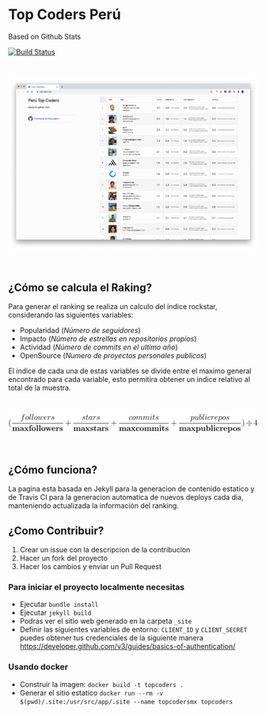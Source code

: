 # Top Coders Perú
Based on Github Stats

[![Build Status](https://travis-ci.org/joelibaceta/top-coders-peru.svg?branch=master)](https://travis-ci.org/joelibaceta/top-coders-peru)

<br />

[![CodeCogsEqn.svg](images/update_screenshot.png)](https://topcoders.pe/)

<br/>

## ¿Cómo se calcula el Raking?

Para generar el ranking se realiza un calculo del indice rockstar, considerando las siguientes variables:

- Popularidad (_Número de seguidores_) 
- Impacto (_Número de estrellas en repositorios propios_)
- Actividad (_Número de commits en el ultimo año_)
- OpenSource (_Numero de proyectos personales publicos_) 

El indice de cada una de estas variables se divide entre el maximo general encontrado para cada variable, esto permitira obtener un indice relativo al total de la muestra.

<br/>

![CodeCogsEqn.svg](images/CodeCogsEqn.svg)

<br/>

## ¿Cómo funciona?

La pagina esta basada en Jekyll para la generacion de contenido estatico y de Travis CI para la generacion automatica de nuevos deploys cada dia, manteniendo actualizada la información del ranking.

## ¿Como Contribuir?

1. Crear un issue con la descripcion de la contribucion 
2. Hacer un fork del proyecto
3. Hacer los cambios y enviar un Pull Request

### Para iniciar el proyecto localmente necesitas 

- Ejecutar `bundle install`
- Ejecutar `jekyll build`
- Podras ver el sitio web generado en la carpeta `_site`
- Definir las siguientes variables de entorno: `CLIENT_ID` y `CLIENT_SECRET` puedes obtener tus credenciales de la siguiente manera https://developer.github.com/v3/guides/basics-of-authentication/


### Usando docker

- Construir la imagen: `docker build -t topcoders .`
- Generar el sitio estatico `docker run --rm -v $(pwd)/.site:/usr/src/app/.site --name topcodersmx topcoders`